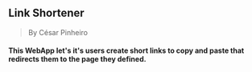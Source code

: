 
 ## Link Shortener
  > By César Pinheiro

  #### This WebApp let's it's users create short links to copy and paste that redirects them to the page they defined.
